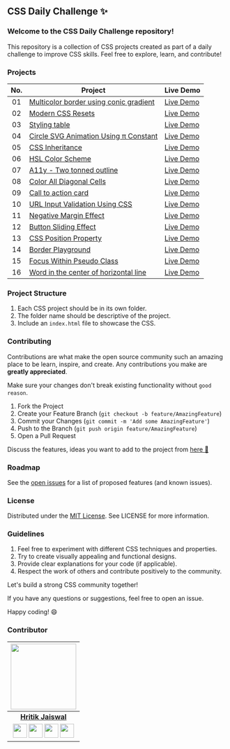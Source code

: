 ## CSS Daily Challenge ✨

### Welcome to the CSS Daily Challenge repository!

This repository is a collection of CSS projects created as part of a daily challenge to improve CSS skills. Feel free to explore, learn, and contribute!

### Projects

|  No.  | Project                                                                                                                     | Live Demo                                                                         |
| :-: | --------------------------------------------------------------------------------------------------------------------------- | --------------------------------------------------------------------------------- |
| 01  | [Multicolor border using conic gradient](https://github.com/hritik5102/CSS-Daily-Challenge/tree/main/01-multicolor-border-using-conic-gradient)                             | [Live Demo](https://codepen.io/HritikDj/pen/XWLNjPB)               |
| 02  | [Modern CSS Resets](https://github.com/hritik5102/CSS-Daily-Challenge/tree/main/02-modern-css-resets)                             | [Live Demo](https://codepen.io/HritikDj/pen/XWLNjPB)               |
| 03  | [Styling table](https://github.com/hritik5102/CSS-Daily-Challenge/tree/main/03-styling-table)                             | [Live Demo](https://codepen.io/HritikDj/pen/OJYRxGp)               |
| 04  | [Circle SVG Animation Using π Constant](https://github.com/hritik5102/CSS-Daily-Challenge/tree/main/02-modern-css-resets)                             | [Live Demo](https://codepen.io/HritikDj/pen/yLWExyK)               |
| 05  | [CSS Inheritance](https://github.com/hritik5102/CSS-Daily-Challenge/tree/main/05-css-inheritance)                             | [Live Demo](https://codepen.io/HritikDj/pen/jOgZQoa)               |
| 06  | [HSL Color Scheme](https://github.com/hritik5102/CSS-Daily-Challenge/tree/main/06-hsl-color-scheme)                             | [Live Demo](https://codepen.io/HritikDj/pen/OJeJzYy)               |
| 07  | [A11y - Two tonned outline](https://github.com/hritik5102/CSS-Daily-Challenge/tree/main/07-two-tonned-outline-a11y)                             | [Live Demo](https://codepen.io/HritikDj/pen/KKJRpbV)               |
| 08  | [Color All Diagonal Cells](https://github.com/hritik5102/CSS-Daily-Challenge/tree/main/08-color-all-diagonal-cells)                             | [Live Demo](https://codepen.io/HritikDj/pen/ZErmMxd)               |
| 09  | [Call to action card](https://github.com/hritik5102/CSS-Daily-Challenge/tree/main/09-call-to-action-card)                             | [Live Demo](https://codepen.io/HritikDj/pen/yLQyXQR)               |
| 10 | [URL Input Validation Using CSS](https://github.com/hritik5102/CSS-Daily-Challenge/tree/main/10-url-input-type-validation-using-css)                             | [Live Demo](https://codepen.io/HritikDj/pen/zYWWWWM)               |
| 11  | [Negative Margin Effect](https://github.com/hritik5102/CSS-Daily-Challenge/tree/main/11-negative-margin-effect)                             | [Live Demo](https://codepen.io/HritikDj/pen/JjQZjRj)               |
| 12  | [Button Sliding Effect](https://github.com/hritik5102/CSS-Daily-Challenge/tree/main/12-button-sliding-effect)                             | [Live Demo](https://codepen.io/HritikDj/pen/dydgbVQ)               |
| 13  | [CSS Position Property](https://github.com/hritik5102/CSS-Daily-Challenge/tree/main/13-css-position-property)                             | [Live Demo](https://codepen.io/HritikDj/pen/yLvqRPP)               |
| 14 | [Border Playground](https://github.com/hritik5102/CSS-Daily-Challenge/tree/main/14-border-playground)                             | [Live Demo](https://codepen.io/HritikDj/pen/xxvjgMJ)               |
| 15  | [Focus Within Pseudo Class](https://github.com/hritik5102/CSS-Daily-Challenge/tree/main/15-focus-within-pseudo-class)                             | [Live Demo](https://codepen.io/HritikDj/pen/mdMaPmV)               |
| 16  | [Word in the center of horizontal line](https://github.com/hritik5102/CSS-Daily-Challenge/tree/main/16-word-in-the-center-of-horizontal-line)                             | [Live Demo](https://codepen.io/HritikDj/pen/PoKVpzx)               |





### Project Structure

1. Each CSS project should be in its own folder.
2. The folder name should be descriptive of the project.
3. Include an `index.html` file to showcase the CSS.

### Contributing

Contributions are what make the open source community such an amazing place to be learn, inspire, and create. Any contributions you make are **greatly appreciated**.

Make sure your changes don't break existing functionality without `good reason`.

1. Fork the Project
2. Create your Feature Branch (`git checkout -b feature/AmazingFeature`)
3. Commit your Changes (`git commit -m 'Add some AmazingFeature'`)
4. Push to the Branch (`git push origin feature/AmazingFeature`)
5. Open a Pull Request


Discuss the features, ideas you want to add to the project from [here 📌](https://github.com/hritik5102/CSS-Daily-Challenge/discussions)

### Roadmap

See the [open issues](https://github.com/hritik5102/CSS-Daily-Challenge/issues) for a list of proposed features (and known issues).

### License

Distributed under the [MIT License](LICENSE). See LICENSE for more information.

### Guidelines

1. Feel free to experiment with different CSS techniques and properties.
2. Try to create visually appealing and functional designs.
3. Provide clear explanations for your code (if applicable).
4. Respect the work of others and contribute positively to the community.

Let's build a strong CSS community together!

If you have any questions or suggestions, feel free to open an issue.

Happy coding! 😄

### Contributor

<p align="center">

|                                                                                                                                                                                                                   <a href="https://hritik5102.github.io/"><img src="https://avatars.githubusercontent.com/hritik5102" width="150px" height="150px" /></a>                                                                                                                                                                                                                    |
| :--------------------------------------------------------------------------------------------------------------------------------------------------------------------------------------------------------------------------------------------------------------------------------------------------------------------------------------------------------------------------------------------------------------------------------------------------------------------------------------------------------------------------------------------------------------------------: |
|                                                                                                                                                                                                                                                             **[Hritik Jaiswal](https://hritik5102.github.io/)**                                                                                                                                                                                                                                                              |
| <a href="https://twitter.com/imhritik_dj"><img src="https://i.ibb.co/kmgQVyW/twitter.png" width="32px" height="32px"></a> <a href="https://github.com/hritik5102"><img src="https://cdn.iconscout.com/icon/free/png-256/github-108-438008.png" width="32px" height="32px"></a> <a href="https://www.facebook.com/hritik.jaiswal.56808"><img src="https://i.ibb.co/zmYNW4p/facebook.png" width="32px" height="32px"></a> <a href="https://www.linkedin.com/in/hritik-jaiswal-22a136166/"><img src="https://i.ibb.co/Kx2GSrT/linkedin.png" width="32px" height="32px"></a> |
